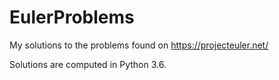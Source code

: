 # EulerProblems
My solutions to the problems found on https://projecteuler.net/

Solutions are computed in Python 3.6.
